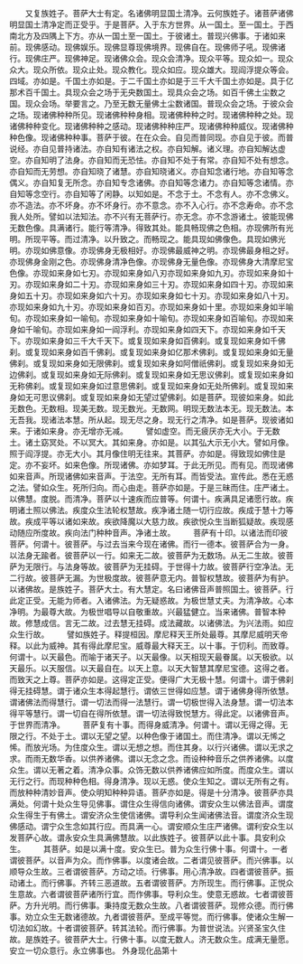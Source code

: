 <!-- { "loadSidebar": true } -->
　　又复族姓子。菩萨大士有定。名诸佛明显国土清净。云何族姓子。诸菩萨诸佛明显国土清净定而正受乎。于是菩萨。入于东方世界。从一国土。至一国土。于西南北方及四隅上下方。亦从一国土至一国土。于彼诸土。普现兴佛事。于诸如来前。现佛感动。现佛娱乐。现佛显尊现佛境界。现佛自在。现佛师子吼。现佛诸行。现佛庄严。现佛神足。现诸佛众会。现众会清净。现众平等。现众如一。现众众大。现众所依。现众止处。现众教化。现众如应。现众雄大。现阎浮提众等会。四域。亦如是。千国土亦如是。于二千国土亦如是于三千大千国土亦如是。具于亿那术百千国土。具现众会之场于无央数国土。现具众会之场。如百千佛土尘数之国。现众会场。举要言之。乃至无数无量佛土尘数诸国。普现众会之场。于彼众会之场。现诸佛种种所见。现诸佛种种身相。现诸佛种种之时。现诸佛种种之处。现诸佛种种变化。现诸佛种种之感动。现诸佛种种庄严。现诸佛种种威仪。现诸佛种种色像。现诸佛种种事。菩萨于彼。在在众会。自见而普同现。亦自见于彼。而普说经。亦自见普持诸法。亦自知有诸法之权。亦自知解。诸义理。亦自知解达虚空。亦自知明了法身。亦自知而无恐怯。亦自知不处于有常。亦自知不处有想念。亦自知而无劳想。亦自知晓了诸慧。亦自知晓诸义。亦自知念诸行地。亦自知等念偶义。亦自知复无所念。亦自知专念诸佛。亦自知等念诸力。亦自知等念诸情。亦自知等念空行。亦自知等了闲静。以知如是。不念于土。不念有人。亦不念佛义。亦不造法。亦不坏身。亦不坏身行。亦不意念。亦不入心行。亦不念寿命。亦不念我人处所。譬如以法知法。亦不兴有无菩萨行。亦无念。亦不念游诸土。彼能现佛无数色像。具满诸行。能行等清净。得致其处。能具畅现佛之色相。亦现佛所有光明。所现平等。而过清净。以升致之。而畅现之。能具现如佛像色。具现如佛光明。亦现如佛意像。亦现佛身无极相好。亦现佛最威神之明。亦现佛最身相之好。亦现佛身金刚之色。亦现佛身清净色像。亦现佛身无量色像。亦现佛身大清摩尼宝色像。亦现如来身如七刃。亦现如来身如八刃亦现如来身如九刃。亦现如来身如十刃。亦现如来身如二十刃。亦现如来身如三十刃。亦现如来身如四十刃。亦现如来身如五十刃。亦现如来身如六十刃。亦现如来身如七十刃。亦现如来身如八十刃。亦现如来身如九十刃。亦现如来身如百刃。亦现如来身如十里。亦现如来身如半喻旬。亦现如来身如一喻旬。亦现如来身如十喻旬。亦现如来身如百喻旬。亦现如来身如千喻旬。亦现如来身如一阎浮利。亦现如来身如四天下。亦现如来身如千天下。亦现如来身如三千大千天下。或复现如来身如百佛刹。或复现如来身如千佛刹。或复现如来身如百千佛刹。或复现如来身如亿那术佛刹。或复现如来身如无量佛刹。或复现如来身如无限佛刹。或复现如来身如阿僧祇佛刹。或复现如来身如无边佛刹。或复现如来身如无际佛刹。或复现如来身如无思议佛刹。或复现如来身如无称佛刹。或复现如来身如过意思佛刹。或复现如来身如无处所佛刹。或复现如来身如无可思议佛刹。或复现如来身如无望过望佛刹。如是菩萨。现彼如来身。如此无数色。无数相。现美无数。现无数光。无数网。明现无数法本无。现无数法。本无吾我。现诸法本慧。所从起。现无尽之身。现无行之清净。如是菩萨。现彼诸如来。于诸如来身。亦无增亦无减。
　　譬如虚空。而无疲厌亦无大小。于无数土。诸土窈冥处。不以冥大。其如来身。亦如是。以其弘大示无小大。譬如月像。照于阎浮提。亦无大小。其月像住明无往来。其菩萨。亦如是。得致现如佛住是定。亦不妄坏。如来色像。所现诸佛。亦如梦耳。于此无所见。而有见。而现诸佛如来音声。所现诸佛如来音声。于法空。无所有耳。而皆受法。宣传此。悉在无惑之法。譬如众生。死所归向。而心由走。菩萨亦如是。于是三昧而住。庄严诸土。以佛慧。度脱。而清净。菩萨以十速疾而应普等。何谓十。疾满具足诸愿行故。疾明诸土照以佛法。疾度众生法轮权慧故。疾净诸土随一切行应故。疾成于慧十力等故。疾成平等以诸如来故。疾欲降魔以大慈力故。疾欲悦众生当断狐疑故。疾现感动随应所度故。疾向法门种种音声。净诸土故。
　　菩萨有十印。以诸法而印彼菩萨。何谓十。彼菩萨。与过去当来今现在诸佛。而行一德本。彼菩萨合为一身。以法身无踰者。彼菩萨以一行。如来无二故。彼菩萨为无数场。从无二生故。彼菩萨为无限行。与法身等故。彼菩萨为无挂碍。于世得十力故。彼菩萨行空净法。无二行故。彼菩萨无漏。为世极度故。彼菩萨意无内。普智权慧故。彼菩萨为有护。以诸佛故。是族姓子。菩萨大士。有大慧定。名曰诸佛音声普照国土。彼菩萨。行此定正受。无能为师者。入诸佛法。为无疑惑故。为极世慧丈夫。为清净故。心本净明。为最尊大故。为极世唱导以自敬重故。兴最猛健立。当来诸佛。普智本种故。修慧成信。言无二故。过去慧无挂碍。成法藏故。以诸佛法。为兴法雨。如应众生行故。
　　譬如族姓子。释提桓因。摩尼释天王所处最尊。其摩尼威明天帝释。以此为威神。其有得此摩尼宝。威尊最大释天王。以十事。于忉利。而致尊。何谓十。以天最色。而喻于诸天子。以天最像。以天相现天最眷属。以天极欲。以天最乐。以天服信。以天最自在。以天上意。以天大智慧其摩尼宝德。这得之者。而致天之上尊。菩萨亦如是。这得定正受。便得广大无极十慧。何谓十。谓于佛刹得无挂碍慧。谓于诸众生本得起慧行。谓依三世得如应慧。谓于诸佛身得所依慧。谓诸佛法而得慧行。谓一切法而得一法慧行。谓一切极世得入法身慧。谓一切法本得平等慧行。谓一切自在得所依慧。谓一切法得致悦慧方。得此定。以诸佛音声。于世界而清净。
　　菩萨复有十事。而得身威清净。何谓十。谓以无得之得。无限之行。不处于土。谓以无望之望。以种色像于诸国土。而住清净。谓以无悕之悕。而放光场。为住度众生。谓以无想之想。而住其身。以行兴诸佛。谓以无求之求。而雨无数华香。以供养诸佛。谓以无念之念。而设种种音乐之供养诸佛。以度众生。谓以无著之着。清净众事。众饰无数以供养诸佛应如所度。而度众生。谓以无行之行。而现种种色相。得身清净。现以无惑。使众生知之。谓以无所有之有。而放种种清妙音声。使众明知种种异语。菩萨亦如是。得是十分清净。彼菩萨亦具满处。何谓十处众生导见佛事。谓住众生得信向诸佛。谓安众生以佛法音声。谓度众生得生于有佛土。谓安济众生使信诸佛。谓导利众生闻诸佛法音。谓度济众生现佛感动。谓宁众生念如其行应。而具满一心。谓安顺众生庄严诸佛。谓利安众生以发菩萨心故。谓永安众生具满佛慧故。以此族姓子。彼菩萨以此十事。具安利众生。
　　其菩萨。如是以满十度。安众生已。普为众生行佛十事。何谓十。一者谓彼菩萨。以音声为众。而作佛事。以度诸会故。二者谓见彼菩萨。而兴佛事。以顺导众生故。三者谓彼菩萨。方动之顷。行佛事。用心清净故。四者谓彼菩萨。振动诸土。而行佛事。齐转三恶道故。五者谓彼菩萨。方所现生。而行佛事。正悦众生意故。六者谓彼菩萨诸所行宜。而作佛事。导利众生。使意无惑故。七者谓彼菩萨。方升光明。而行佛事。秉持度无数众生故。八者谓彼菩萨。现修众德。而行佛事。劝立众生无数诸德故。九者谓彼菩萨。至成平等觉。而行佛事。使诸众生解一切法如幻故。十者谓彼菩萨。转其法轮。而行佛事。为普世说法。兴贤圣宝久住故。是族姓子。彼菩萨大士。行佛十事。以度无数人。济无数众生。成满无量愿。安立一切众意行。永立佛事也。
外身现化品第十
